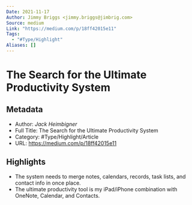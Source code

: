 ```yaml
---
Date: 2021-11-17
Author: Jimmy Briggs <jimmy.briggs@jimbrig.com>
Source: medium
Link: "https://medium.com/p/18ff42015e11"
Tags:
  - "#Type/Highlight"
Aliases: []
---
```


# The Search for the Ultimate Productivity System

## Metadata

* Author: *Jack Heimbigner*
* Full Title: The Search for the Ultimate Productivity System
* Category: #Type/Highlight/Article
* URL: https://medium.com/p/18ff42015e11

## Highlights

* The system needs to merge notes, calendars, records, task lists, and contact info in once place.
* The ultimate productivity tool is my iPad/iPhone combination with OneNote, Calendar, and Contacts.
